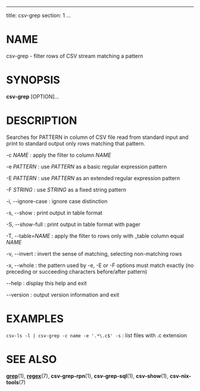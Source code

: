 <!--
SPDX-License-Identifier: BSD-3-Clause
Copyright 2020, Marcin Ślusarz <marcin.slusarz@gmail.com>
-->

---
title: csv-grep
section: 1
...

# NAME #

csv-grep - filter rows of CSV stream matching a pattern

# SYNOPSIS #

**csv-grep** [OPTION]...

# DESCRIPTION #

Searches for PATTERN in column of CSV file read from standard input and print
to standard output only rows matching that pattern.

-c *NAME*
:   apply the filter to column *NAME*

-e *PATTERN*
:   use *PATTERN* as a basic regular expression pattern

-E *PATTERN*
:   use *PATTERN* as an extended regular expression pattern

-F *STRING*
:   use *STRING* as a fixed string pattern

-i, \--ignore-case
:   ignore case distinction

-s, \--show
:   print output in table format

-S, \--show-full
:   print output in table format with pager

-T, \--table=*NAME*
:   apply the filter to rows only with _table column equal *NAME*

-v, \--invert
:   invert the sense of matching, selecting non-matching rows

-x, \--whole
:   the pattern used by -e, -E or -F options must match exactly (no preceding
or succeeding characters before/after pattern)

\--help
:   display this help and exit

\--version
:   output version information and exit

# EXAMPLES #

`csv-ls -l | csv-grep -c name -e '.*\.c$' -s`
:   list files with .c extension

# SEE ALSO #

**[grep](http://man7.org/linux/man-pages/man1/grep.1.html)**(1),
**[regex](http://man7.org/linux/man-pages/man7/regex.7.html)**(7),
**csv-grep-rpn**(1), **csv-grep-sql**(1), **csv-show**(1), **csv-nix-tools**(7)
